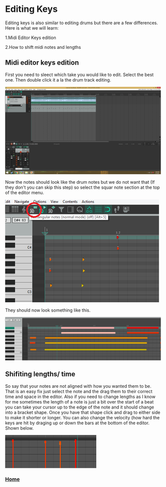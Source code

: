 # Editing Keys
Editing keys is also similar to editing drums but there are a few differences.
Here is what we will learn:

1.Midi Editor Keys edition


2.How to shift midi notes and lengths

## Midi editor keys edition
First you need to sleect which take you would like to edit. Select the best one. Then double click it a la the drum track editing.

![adfas](/1ek.png)

Now the notes should look like the drum notes but we do not want that (If they don't you can skip this step) so select the squar note section at the top of the editor menu.

![square](/2ek.png)

They should now look something like this. 

![like](/3ek.png)

## Shifiting lengths/ time
So say that your notes are not aligned with how you wanted them to be. That is an easy fix just select the note and the drag them to their correct time and space in the editor. Also if you need to change lengths as I know for me sometimes the length of a note is just a bit over the start of a beat you can take your cursor up to the edge of the note and it should change into a bracket shape. Once you have that shape click and drag to either side to make it shorter or longer. You can also change the velocity (how hard the keys are hit by draging up or down the bars at the bottom of the editor. Shown below. 

![bars](/4ek.png)
### [Home](/README.md)
